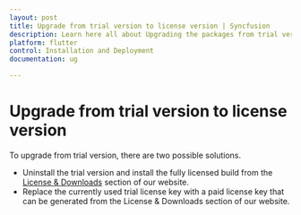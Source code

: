 ```yaml
---
layout: post
title: Upgrade from trial version to license version | Syncfusion
description: Learn here all about Upgrading the packages from trial version to license version using the link provided.
platform: flutter
control: Installation and Deployment
documentation: ug

---
```


# Upgrade from trial version to license version

To upgrade from trial version, there are two possible solutions.

* Uninstall the trial version and install the fully licensed build from the [License & Downloads](https://www.syncfusion.com/account/downloads) section of our website.  
* Replace the currently used trial license key with a paid license key that can be generated from the License & Downloads section of our website.
